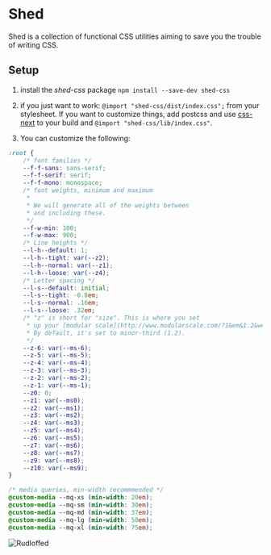 # Shed

Shed is a collection of functional CSS utilities aiming to save you the trouble of writing CSS.

## Setup
1. install the _shed-css_ package `npm install --save-dev shed-css`
2. if you just want to work:
	`@import "shed-css/dist/index.css";` from your stylesheet.
	If you want to customize things, add postcss and use [css-next](https://github.com/MoOx/postcss-cssnext) to your build and `@import "shed-css/lib/index.css"`.

3. You can customize the following:

```css
:root {
	/* font families */
	--f-f-sans: sans-serif;
	--f-f-serif: serif;
	--f-f-mono: monospace;
	/* font weights, minimum and maximum
	 *
	 * We will generate all of the weights between
	 * and including these.
	 */
	--f-w-min: 100;
	--f-w-max: 900;
	/* Line heights */
	--l-h--default: 1;
	--l-h--tight: var(--z2);
	--l-h--normal: var(--z1);
	--l-h--loose: var(--z4);
	/* Letter spacing */
	--l-s--default: initial;
	--l-s--tight: -0.8em;
	--l-s--normal: .16em;
	--l-s--loose: .32em;
	/* "z" is short for "size". This is where you set
	 * up your [modular scale](http://www.modularscale.com/?1&em&1.2&web&text).
	 * By default, it's set to minor-third (1.2).
	 */
	--z-6: var(--ms-6);
	--z-5: var(--ms-5);
	--z-4: var(--ms-4);
	--z-3: var(--ms-3);
	--z-2: var(--ms-2);
	--z-1: var(--ms-1);
	--z0: 0;
	--z1: var(--ms0);
	--z2: var(--ms1);
	--z3: var(--ms2);
	--z4: var(--ms3);
	--z5: var(--ms4);
	--z6: var(--ms5);
	--z7: var(--ms6);
	--z8: var(--ms7);
	--z9: var(--ms8);
	--z10: var(--ms9);
}

/* media queries, min-width recommmended */
@custom-media --mq-xs (min-width: 20em);
@custom-media --mq-sm (min-width: 30em);
@custom-media --mq-md (min-width: 37em);
@custom-media --mq-lg (min-width: 50em);
@custom-media --mq-xl (min-width: 75em);
```

![Rudloffed](https://avatars0.githubusercontent.com/u/1984999?)
